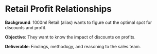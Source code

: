 # Retail Profit Relationships

**Background**: 1000ml Retail (alias) wants to figure out the optimal spot for discounts and profit.

**Objective**: They want to know the impact of discounts on profits.

**Deliverable**: Findings, methodogy, and reasoning to the sales team.

